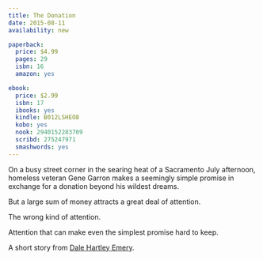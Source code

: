 ```yaml
---
title: The Donation
date: 2015-08-11
availability: new

paperback:
  price: $4.99
  pages: 29
  isbn: 16
  amazon: yes

ebook:
  price: $2.99
  isbn: 17
  ibooks: yes
  kindle: B012LSHEO8
  kobo: yes
  nook: 2940152283709
  scribd: 275247971
  smashwords: yes
---
```


On a busy street corner in the searing heat of a Sacramento July afternoon,
homeless veteran Gene Garron
makes a seemingly simple promise
in exchange for a donation beyond his wildest dreams.

But a large sum of money attracts a great deal of attention.

The wrong kind of attention.

Attention that can make even the simplest promise hard to keep.

A short story
from [Dale Hartley Emery](http://dalehartleyemery.com).
